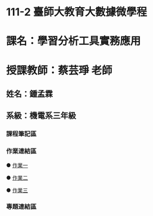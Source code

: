 # 111-2 臺師大教育大數據微學程
# 課名：學習分析工具實務應用
# 授課教師：蔡芸琤 老師
## 姓名：鍾孟霖
## 系級：機電系三年級
### 課程筆記區  

### 作業連結區  
● [作業一](https://github.com/mlchung1231/LATrepo/blob/main/week3/0308.ipynb)  

● [作業二](https://github.com/mlchung1231/LATrepo/blob/main/week5/0322(HW2).ipynb)  

● [作業三](https://github.com/mlchung1231/LATrepo/blob/main/week6/HW3.ipynb)



### 專題連結區  
